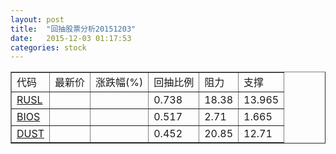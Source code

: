 ```yaml
---
layout: post
title:  "回抽股票分析20151203"
date:   2015-12-03 01:17:53
categories: stock
---
```

<script type="text/javascript">
var stockList = []
stockList.push('gb_rusl');
stockList.push('gb_bios');
stockList.push('gb_dust');
</script>
<table border="1">
 <tr>
 <td>代码</td>
 <td>最新价</td>
 <td>涨跌幅(%)</td>
 <td>回抽比例</td>
 <td>阻力</td>
 <td>支撑</td>
</tr>
  <tr id="rusl">
  <td><a href="http://stock.finance.sina.com.cn/usstock/quotes/RUSL.html" target="_blank">RUSL</a></td><td></td><td></td><td>0.738</td><td>18.38</td><td>13.965</td></tr>
  <tr id="bios">
  <td><a href="http://stock.finance.sina.com.cn/usstock/quotes/BIOS.html" target="_blank">BIOS</a></td><td></td><td></td><td>0.517</td><td>2.71</td><td>1.665</td></tr>
  <tr id="dust">
  <td><a href="http://stock.finance.sina.com.cn/usstock/quotes/DUST.html" target="_blank">DUST</a></td><td></td><td></td><td>0.452</td><td>20.85</td><td>12.71</td></tr>
</table>
